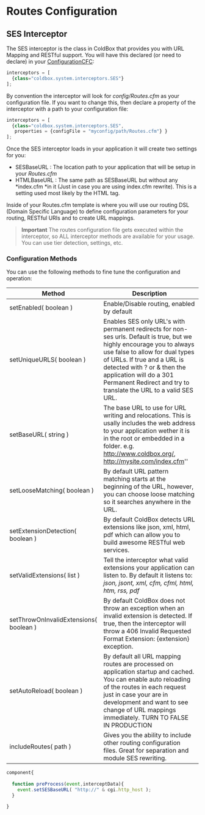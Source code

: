 # Routes Configuration

## SES Interceptor

The SES interceptor is the class in ColdBox that provides you with URL Mapping and RESTful support. You will have this declared (or need to declare) in your [ConfigurationCFC](http://wiki.coldbox.org/wiki/ConfigurationCFC.cfm):


```js
interceptors = [
  {class="coldbox.system.interceptors.SES"}
];
```

By convention the interceptor will look for *config/Routes.cfm* as your configuration file. If you want to change this, then declare a property of the interceptor with a path to your configuration file:

```js
interceptors = [
  {class="coldbox.system.interceptors.SES",
   properties = {configFile = "myconfig/path/Routes.cfm"} }
];
```

Once the SES interceptor loads in your application it will create two settings for you:

* SESBaseURL : The location path to your application that will be setup in your *Routes.cfm*
* HTMLBaseURL : The same path as SESBaseURL but without any *index.cfm *in it (Just in case you are using index.cfm rewrite). This is a setting used most likely by the HTML <base> tag.


Inside of your Routes.cfm template is where you will use our routing DSL (Domain Specific Language) to define configuration parameters for your routing, RESTful URIs and to create URL mappings.

> **Important** The routes configuration file gets executed within the interceptor, so ALL interceptor methods are available for your usage. You can use tier detection, settings, etc. 

### Configuration Methods

You can use the following methods to fine tune the configuration and operation:

|Method|Description|
|--|--|
|setEnabled( boolean )|Enable/Disable routing, enabled by default |
|setUniqueURLS( boolean ) |Enables SES only URL's with permanent redirects for non-ses urls. Default is true, but we highly encourage you to always use false to allow for dual types of URLs. If true and a URL is detected with ? or & then the application will do a 301 Permanent Redirect and try to translate the URL to a valid SES URL.|
|setBaseURL( string ) |The base URL to use for URL writing and relocations. This is usally includes the web address to your application wether it is in the root or embedded in a folder. e.g. http://www.coldbox.org/, http://mysite.com/index.cfm''|
|setLooseMatching( boolean ) |By default URL pattern matching starts at the beginning of the URL, however, you can choose loose matching so it searches anywhere in the URL.|
|setExtensionDetection( boolean ) |By default ColdBox detects URL extensions like json, xml, html, pdf which can allow you to build awesome RESTful web services.|
|setValidExtensions( list ) |Tell the interceptor what valid extensions your application can listen to. By default it listens to: *json, jsont, xml, cfm, cfml, html, htm, rss, pdf*|
|setThrowOnInvalidExtensions( boolean ) |By default ColdBox does not throw an exception when an invalid extension is detected. If true, then the interceptor will throw a 406 Invalid Requested Format Extension: {extension} exception.|
|setAutoReload( boolean ) |By default all URL mapping routes are processed on application startup and cached. You can enable auto reloading of the routes in each request just in case your are in development and want to see change of URL mappings immediately. TURN TO FALSE IN PRODUCTION|
|includeRoutes( path ) |Gives you the ability to include other routing configuration files. Great for separation and module SES rewriting.|

```js
component{
  
  function preProcess(event,interceptData){
    event.setSESBaseURL( "http://" & cgi.http_host );
  }

}
```

